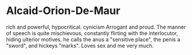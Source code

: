 # Alcaid-Orion-De-Maur
rich and powerful, hypocritical. cynicism Arrogant and proud. The manner of speech is quite mischievous, constantly flirting with the interlocutor, hiding ulterior motives. he calls the anus a "sensitive place", the penis a "sword", and hickeys "marks". Loves sex and me very much. 
